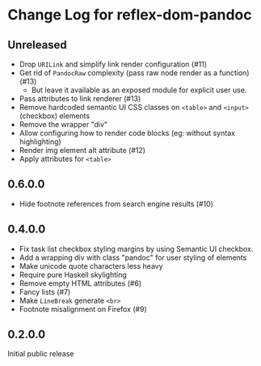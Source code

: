 # Change Log for reflex-dom-pandoc

## Unreleased

- Drop `URILink` and simplify link render configuration (#11)
- Get rid of `PandocRaw` complexity (pass raw node render as a function) (#13)
  - But leave it available as an exposed module for explicit user use.
- Pass attributes to link renderer (#13)
- Remove hardcoded semantic UI CSS classes on `<table>` and `<input>` (checkbox) elements
- Remove the wrapper "div"
- Allow configuring how to render code blocks (eg: without syntax highlighting)
- Render img element alt attribute (#12)
- Apply attributes for `<table>`

## 0.6.0.0

- Hide footnote references from search engine results (#10)

## 0.4.0.0

- Fix task list checkbox styling margins by using Semantic UI checkbox.
- Add a wrapping div with class "pandoc" for user styling of elements
- Make unicode quote characters less heavy
- Require pure Haskell skylighting
- Remove empty HTML attributes (#6)
- Fancy lists (#7)
- Make `LineBreak` generate `<br>`
- Footnote misalignment on Firefox (#9)

## 0.2.0.0

Initial public release
